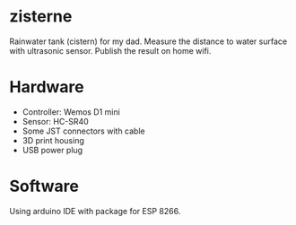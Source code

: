 # zisterne
Rainwater tank (cistern) for my dad.
Measure the distance to water surface with ultrasonic sensor. Publish the result on home wifi.

# Hardware
- Controller: Wemos D1 mini
- Sensor: HC-SR40
- Some JST connectors with cable
- 3D print housing
- USB power plug

# Software
Using arduino IDE with package for ESP 8266.

